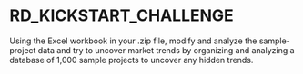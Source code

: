 # RD_KICKSTART_CHALLENGE

Using the Excel workbook in your .zip file, modify and analyze the sample-project data and try to uncover market trends by organizing
and analyzing a database of 1,000 sample projects to uncover any hidden trends.
